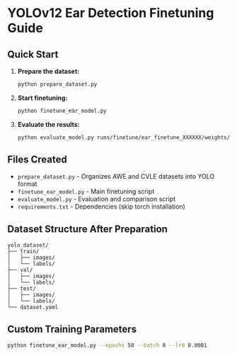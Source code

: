 # YOLOv12 Ear Detection Finetuning Guide

## Quick Start

1. **Prepare the dataset:**
   ```bash
   python prepare_dataset.py
   ```

2. **Start finetuning:**
   ```bash
   python finetune_ear_model.py
   ```

3. **Evaluate the results:**
   ```bash
   python evaluate_model.py runs/finetune/ear_finetune_XXXXXX/weights/best.pt --original best.pt
   ```

## Files Created

- `prepare_dataset.py` - Organizes AWE and CVLE datasets into YOLO format
- `finetune_ear_model.py` - Main finetuning script
- `evaluate_model.py` - Evaluation and comparison script
- `requirements.txt` - Dependencies (skip torch installation)

## Dataset Structure After Preparation

```
yolo_dataset/
├── train/
│   ├── images/
│   └── labels/
├── val/
│   ├── images/
│   └── labels/
├── test/
│   ├── images/
│   └── labels/
└── dataset.yaml
```

## Custom Training Parameters

```bash
python finetune_ear_model.py --epochs 50 --batch 8 --lr0 0.0001
```


